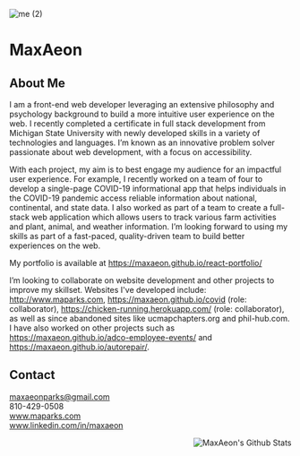 ![me (2)](https://user-images.githubusercontent.com/87254760/141665020-2f5cfa9a-f411-44ab-ba5d-d2d0fde9dab9.jpg)

# MaxAeon

## About Me
I am a front-end web developer leveraging an extensive philosophy and psychology background to build a more intuitive user experience on the web. I recently completed a certificate in full stack development from Michigan State University with newly developed skills in a variety of technologies and languages. I’m known as an innovative problem solver passionate about web development, with a focus on accessibility.

With each project, my aim is to best engage my audience for an impactful user experience. For example, I recently worked on a team of four to develop a single-page COVID-19 informational app that helps individuals in the COVID-19 pandemic access reliable information about national, continental, and state data. I also worked as part of a team to create a full-stack web application which allows users to track various farm activities and plant, animal, and weather information. I’m looking forward to using my skills as part of a fast-paced, quality-driven team to build better experiences on the web.

My portfolio is available at https://maxaeon.github.io/react-portfolio/

I’m looking to collaborate on website development and other projects to improve my skillset. Websites I've developed include: http://www.maparks.com, https://maxaeon.github.io/covid (role: collaborator), https://chicken-running.herokuapp.com/ (role: collaborator), as well as since abandoned sites like ucmapchapters.org and phil-hub.com. I have also worked on other projects such as https://maxaeon.github.io/adco-employee-events/ and https://maxaeon.github.io/autorepair/.

## Contact
maxaeonparks@gmail.com <br>
810-429-0508<br>
www.maparks.com <br>
www.linkedin.com/in/maxaeon


<img align="right" alt="MaxAeon's Github Stats" src="https://github-readme-stats.vercel.app/api?username=maxaeon&show_icons=true&hide_border=true" />
